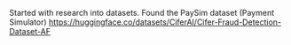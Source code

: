 Started with research into datasets. Found the PaySim dataset (Payment Simulator) https://huggingface.co/datasets/CiferAI/Cifer-Fraud-Detection-Dataset-AF
